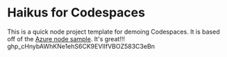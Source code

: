 
# Haikus for Codespaces

This is a quick node project template for demoing Codespaces. It is based off of the [Azure node sample](https://github.com/Azure-Samples/nodejs-docs-hello-world). It's great!!!
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

